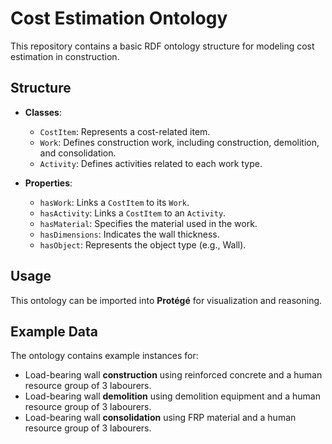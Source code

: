 # Cost Estimation Ontology

This repository contains a basic RDF ontology structure for modeling cost estimation in construction.

## Structure

- **Classes**:
  - `CostItem`: Represents a cost-related item.
  - `Work`: Defines construction work, including construction, demolition, and consolidation.
  - `Activity`: Defines activities related to each work type.

- **Properties**:
  - `hasWork`: Links a `CostItem` to its `Work`.
  - `hasActivity`: Links a `CostItem` to an `Activity`.
  - `hasMaterial`: Specifies the material used in the work.
  - `hasDimensions`: Indicates the wall thickness.
  - `hasObject`: Represents the object type (e.g., Wall).

## Usage
This ontology can be imported into **Protégé** for visualization and reasoning.

## Example Data
The ontology contains example instances for:
- Load-bearing wall **construction** using reinforced concrete and a human resource group of 3 labourers.
- Load-bearing wall **demolition** using demolition equipment and a human resource group of 3 labourers.
- Load-bearing wall **consolidation** using FRP material and a human resource group of 3 labourers.
